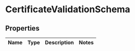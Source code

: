 
# CertificateValidationSchema

## Properties
Name | Type | Description | Notes
------------ | ------------- | ------------- | -------------



